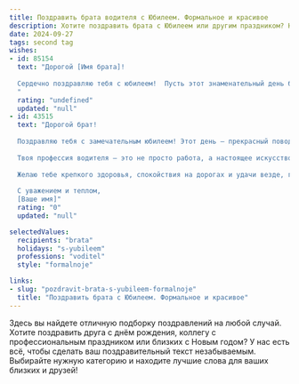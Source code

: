 ```yaml
---
title: Поздравить брата водителя с Юбилеем. Формальное и красивое
description: Хотите поздравить брата с Юбилеем или другим праздником? Наш ИИ создаст незабываемое поздравление, а вы обязательно выделитесь среди других.  
date: 2024-09-27
tags: second tag
wishes:
- id: 85154
  text: "Дорогой [Имя брата]!
  
  Сердечно поздравляю тебя с юбилеем!  Пусть этот знаменательный день будет полон радости, тепла и приятных сюрпризов.  Твой профессионализм и мастерство водителя заслуживают глубокого уважения.  Желаю тебе крепкого здоровья, благополучия,  успехов во всех начинаниях и  многих лет счастливой жизни, наполненной яркими моментами и  верными друзьями. С юбилеем!
  "
  rating: "undefined"
  updated: "null"
- id: 43515
  text: "Дорогой брат!
  
  Поздравляю тебя с замечательным юбилеем! Этот день — прекрасный повод остановиться на мгновение и оглянуться назад, чтобы оценить все достижения и трудности, которые ты преодолел.
  
  Твоя профессия водителя — это не просто работа, а настоящее искусство, требующее мастерства, терпения и высокой ответственности. Ты ежедневно радуешь нас своей целеустремленностью и умением находить выход из любых ситуаций на дороге. Пусть каждый новый маршрут будет для тебя не только интересным, но и безопасным!
  
  Желаю тебе крепкого здоровья, спокойствия на дорогах и удачи везде, где бы ты ни находился. Пусть каждый юбилей приносит лишь радость и счастье, а впереди открываются только новые горизонты и возможности.
  
  С уважением и теплом,
  [Ваше имя]"
  rating: "0"
  updated: "null"

selectedValues:
  recipients: "brata"
  holidays: "s-yubileem"
  professions: "voditel"
  style: "formalnoje"

links:
- slug: "pozdravit-brata-s-yubileem-formalnoje"
  title: "Поздравить брата с Юбилеем. Формальное и красивое"
---
```


Здесь вы найдете отличную подборку поздравлений на любой случай. 
Хотите поздравить друга с днём рождения, коллегу с профессиональным праздником или близких с Новым годом? У нас есть всё, чтобы сделать ваш поздравительный текст незабываемым. Выбирайте нужную категорию и находите лучшие слова для ваших близких и друзей!
